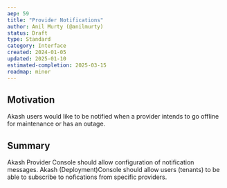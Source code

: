 ```yaml
---
aep: 59
title: "Provider Notifications"
author: Anil Murty (@anilmurty)
status: Draft
type: Standard
category: Interface
created: 2024-01-05
updated: 2025-01-10
estimated-completion: 2025-03-15
roadmap: minor
---
```



## Motivation

Akash users would like to be notified when a provider intends to go offline for maintenance or has an outage.

## Summary

Akash Provider Console should allow configuration of notification messages. Akash (Deployment)Console should allow users (tenants) to be able to subscribe to nofications from specific providers.
